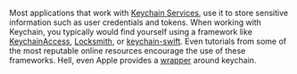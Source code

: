 
Most applications that work with [Keychain Services](https://developer.apple.com/documentation/security/keychain_services), use it to store sensitive information such as user credentials and tokens. When working with Keychain, you typically would find yourself using a framework like [KeychainAccess](https://github.com/kishikawakatsumi/KeychainAccess), [Locksmith](https://github.com/matthewpalmer/Locksmith), or [keychain-swift](https://github.com/evgenyneu/keychain-swift). Even tutorials from some of the most reputable online resources encourage the use of these frameworks. Hell, even Apple provides a [wrapper](https://developer.apple.com/library/archive/samplecode/GenericKeychain/Introduction/Intro.html#//apple_ref/doc/uid/DTS40007797-Intro-DontLinkElementID_2) around keychain.
